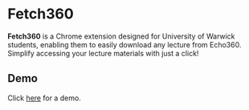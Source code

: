 # Fetch360

**Fetch360** is a Chrome extension designed for University of Warwick students, enabling them to easily download any lecture from Echo360. Simplify accessing your lecture materials with just a click!

## Demo

Click [here](https://youtu.be/E79fH6qeGE8?si=zfhObuWZ-40ZRtJE) for a demo.
